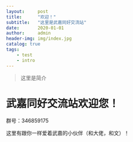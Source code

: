 ```yaml
---
layout:     post
title:      "欢迎！"
subtitle:   "这里是武嘉同好交流站"
date:       2020-01-01
author:     admin
header-img: img/index.jpg
catalog: true
tags:
    - test
	- intro
---
```


> 这里是简介

# 武嘉同好交流站欢迎您！

群号：346859175

这里有跟你一样爱着武嘉的小伙伴（和大佬，和文）！